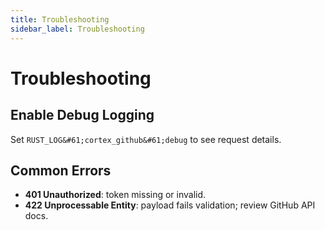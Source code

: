 ```yaml
---
title: Troubleshooting
sidebar_label: Troubleshooting
---
```


# Troubleshooting

## Enable Debug Logging
Set `RUST_LOG&#61;cortex_github&#61;debug` to see request details.

## Common Errors
- **401 Unauthorized**: token missing or invalid.
- **422 Unprocessable Entity**: payload fails validation; review GitHub API docs.
